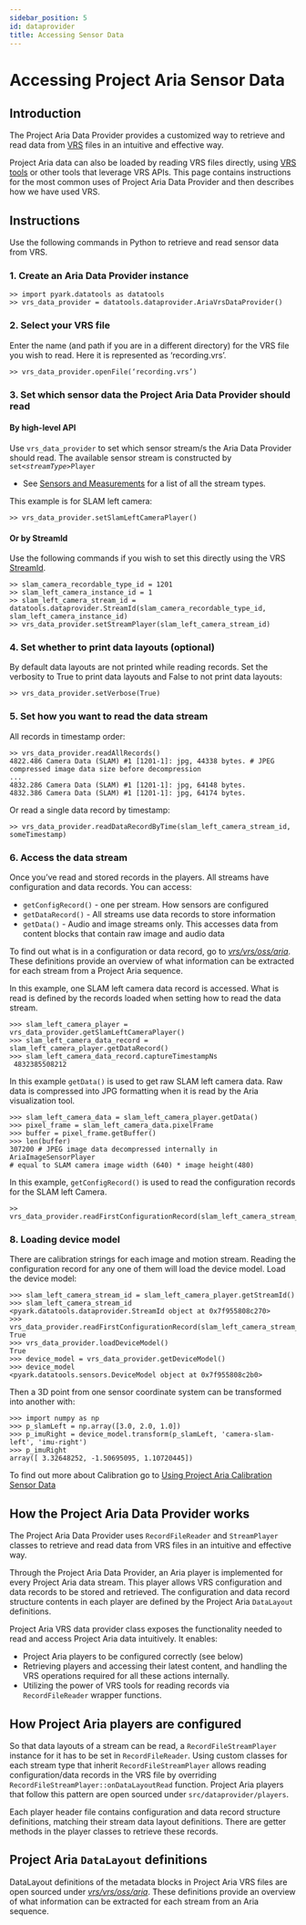 ```yaml
---
sidebar_position: 5
id: dataprovider
title: Accessing Sensor Data
---
```


# Accessing Project Aria Sensor Data
## Introduction

The Project Aria Data Provider provides a customized way to retrieve and read data from [VRS](aria-vrs.md
) files in an intuitive and effective way.

Project Aria data can also be loaded by reading VRS files directly, using [VRS tools](https://facebookresearch.github.io/vrs/) or other tools that leverage VRS APIs. This page contains instructions for the most common uses of Project Aria Data Provider and then describes how we have used VRS.

## Instructions

Use the following commands in Python to retrieve and read sensor data from VRS.

### 1. Create an Aria Data Provider instance

```
>> import pyark.datatools as datatools
>> vrs_data_provider = datatools.dataprovider.AriaVrsDataProvider()
```

### 2. Select your VRS file

Enter the name (and path if you are in a different directory) for the VRS file you wish to read. Here it is represented as ‘recording.vrs’.

```
>> vrs_data_provider.openFile(‘recording.vrs’)
```

### 3. Set which sensor data the Project Aria Data Provider should read

#### By high-level API

Use `vrs_data_provider` to set which sensor stream/s the Aria Data Provider should read. The available sensor stream is constructed by `set`*`<streamType>`*`Player`

* See [Sensors and Measurements](sensors-measurements.md) for a list of all the stream types.

This example is for SLAM left camera:

```
>> vrs_data_provider.setSlamLeftCameraPlayer()
```

#### Or by StreamId

Use the following commands if you wish to set this directly using the VRS [StreamId](https://github.com/facebookresearch/vrs/tree/main/vrs).

```
>> slam_camera_recordable_type_id = 1201
>> slam_left_camera_instance_id = 1
>> slam_left_camera_stream_id = datatools.dataprovider.StreamId(slam_camera_recordable_type_id, slam_left_camera_instance_id)
>> vrs_data_provider.setStreamPlayer(slam_left_camera_stream_id)
```

### 4.  Set whether to print data layouts (optional)

By default data layouts are not printed while reading records. Set the verbosity to True to print data layouts and False to not print data layouts:

```
>> vrs_data_provider.setVerbose(True)
```

### 5. Set how you want to read the data stream

All records in timestamp order:

```
>> vrs_data_provider.readAllRecords()
4822.486 Camera Data (SLAM) #1 [1201-1]: jpg, 44338 bytes. # JPEG compressed image data size before decompression
...
4832.286 Camera Data (SLAM) #1 [1201-1]: jpg, 64148 bytes.
4832.386 Camera Data (SLAM) #1 [1201-1]: jpg, 64174 bytes.
```

Or read a single data record by timestamp:

```
>> vrs_data_provider.readDataRecordByTime(slam_left_camera_stream_id, someTimestamp)
```

### 6. Access the data stream

Once you’ve read and stored records in the players. All streams have configuration and data records.
You can access:

* `getConfigRecord()` -  one per stream. How sensors are configured
* `getDataRecord()` - All streams use data records to store information
* `getData()` - Audio and image streams only. This accesses data from content blocks that contain raw image and audio data

To find out what is in a configuration or data record, go to [_vrs/vrs/oss/aria_](https://github.com/facebookresearch/vrs/tree/main/vrs/oss/aria). These definitions provide an overview of what information can be extracted for each stream from a Project Aria sequence.

In this example, one SLAM left camera data record is accessed. What is read is defined by the records loaded when setting how to read the data stream.

```
>>> slam_left_camera_player = vrs_data_provider.getSlamLeftCameraPlayer()
>>> slam_left_camera_data_record = slam_left_camera_player.getDataRecord()
>>> slam_left_camera_data_record.captureTimestampNs
 4832385508212
```

In this example  `getData()`  is used to get raw SLAM left camera data. Raw data is compressed into JPG formatting when it is read by the Aria visualization tool.

```
>>> slam_left_camera_data = slam_left_camera_player.getData()
>>> pixel_frame = slam_left_camera_data.pixelFrame
>>> buffer = pixel_frame.getBuffer()
>>> len(buffer)
307200 # JPEG image data decompressed internally in AriaImageSensorPlayer
# equal to SLAM camera image width (640) * image height(480)
```

In this example, `getConfigRecord()` is used to read the configuration records for the SLAM left Camera.

```
>> vrs_data_provider.readFirstConfigurationRecord(slam_left_camera_stream_id)
```

### 8. Loading device model

There are calibration strings for each image and motion stream. Reading the configuration record for any one of them will load the device model. Load the device model:

```
>>> slam_left_camera_stream_id = slam_left_camera_player.getStreamId()
>>> slam_left_camera_stream_id
<pyark.datatools.dataprovider.StreamId object at 0x7f955808c270>
>>> vrs_data_provider.readFirstConfigurationRecord(slam_left_camera_stream_id)
True
>>> vrs_data_provider.loadDeviceModel()
True
>>> device_model = vrs_data_provider.getDeviceModel()
>>> device_model
<pyark.datatools.sensors.DeviceModel object at 0x7f955808c2b0>
```

Then a 3D point from one sensor coordinate system can be transformed into another with:

```
>>> import numpy as np
>>> p_slamLeft = np.array([3.0, 2.0, 1.0])
>>> p_imuRight = device_model.transform(p_slamLeft, 'camera-slam-left', 'imu-right')
>>> p_imuRight
array([ 3.32648252, -1.50695095, 1.10720445])
```

To find out more about Calibration go to [Using Project Aria Calibration Sensor Data](calibration.md)

## How the Project Aria Data Provider works

The Project Aria Data Provider uses  `RecordFileReader` and `StreamPlayer` classes to retrieve and read data from VRS files in an intuitive and effective way.

Through the Project Aria Data Provider, an Aria player is implemented for every Project Aria data stream. This player allows VRS configuration and data records to be stored and retrieved. The configuration and data record structure contents in each player are defined by the Project Aria `DataLayout` definitions.

Project Aria VRS data provider class exposes the functionality needed to read and access Project Aria data intuitively. It enables:

* Project Aria players to be configured correctly (see below)
* Retrieving players and accessing their latest content, and handling the VRS operations required for all these actions internally.
* Utilizing the power of VRS tools for reading records via `RecordFileReader` wrapper functions.

## How Project Aria players are configured

So that data layouts of a stream can be read, a `RecordFileStreamPlayer` instance for it has to be set in `RecordFileReader`. Using custom classes for each stream type that inherit `RecordFileStreamPlayer` allows reading configuration/data records in the VRS file by overriding `RecordFileStreamPlayer::onDataLayoutRead` function. Project Aria players that follow this pattern are open sourced under `src/dataprovider/players`.

Each player header file contains configuration and data record structure definitions, matching their stream data layout definitions. There are getter methods in the player classes to retrieve these records.

## Project Aria `DataLayout` definitions

DataLayout definitions of the metadata blocks in Project Aria VRS files are open sourced under [_vrs/vrs/oss/aria_](https://github.com/facebookresearch/vrs/tree/main/vrs/oss/aria). These definitions provide an overview of what information can be extracted for each stream from an Aria sequence.

